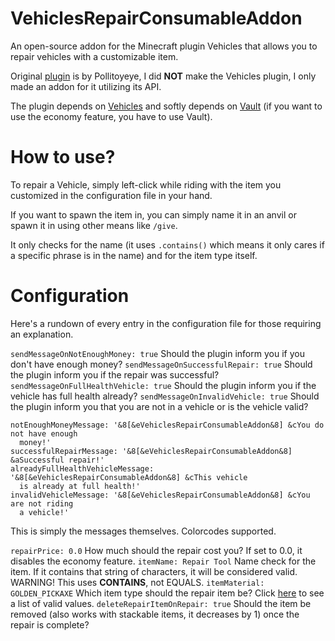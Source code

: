 # VehiclesRepairConsumableAddon

An open-source addon for the Minecraft plugin Vehicles that allows you to repair vehicles with a customizable item.

Original [plugin](https://www.spigotmc.org/resources/%E2%9C%88%EF%B8%8Fvehicles-no-resourcepacks-needed.12446/) is by Pollitoyeye, I did **NOT** make the Vehicles plugin, I only made an addon for it utilizing its API.

The plugin depends on [Vehicles](https://www.spigotmc.org/resources/%E2%9C%88%EF%B8%8Fvehicles-no-resourcepacks-needed.12446/) and softly depends on [Vault](https://www.spigotmc.org/resources/vault.34315/) (if you want to use the economy feature, you have to use Vault).

# How to use?

To repair a Vehicle, simply left-click while riding with the item you customized in the configuration file in your hand.

If you want to spawn the item in, you can simply name it in an anvil or spawn it in using other means like ``/give``.

It only checks for the name (it uses ``.contains()`` which means it only cares if a specific phrase is in the name) and for the item type itself. 

# Configuration

Here's a rundown of every entry in the configuration file for those requiring an explanation.

``sendMessageOnNotEnoughMoney: true`` Should the plugin inform you if you don't have enough money?
``sendMessageOnSuccessfulRepair: true`` Should the plugin inform you if the repair was successful?
``sendMessageOnFullHealthVehicle: true`` Should the plugin inform you if the vehicle has full health already?
``sendMessageOnInvalidVehicle: true`` Should the plugin inform you that you are not in a vehicle or is the vehicle valid?

```
notEnoughMoneyMessage: '&8[&eVehiclesRepairConsumableAddon&8] &cYou do not have enough
  money!'
successfulRepairMessage: '&8[&eVehiclesRepairConsumableAddon&8] &aSuccessful repair!'
alreadyFullHealthVehicleMessage: '&8[&eVehiclesRepairConsumableAddon&8] &cThis vehicle
  is already at full health!'
invalidVehicleMessage: '&8[&eVehiclesRepairConsumableAddon&8] &cYou are not riding
  a vehicle!'
```
This is simply the messages themselves. Colorcodes supported.

``repairPrice: 0.0`` How much should the repair cost you? If set to 0.0, it disables the economy feature.
``itemName: Repair Tool`` Name check for the item. If it contains that string of characters, it will be considered valid. WARNING! This uses **CONTAINS**, not EQUALS.
``itemMaterial: GOLDEN_PICKAXE`` Which item type should the repair item be? Click [here](https://hub.spigotmc.org/javadocs/bukkit/org/bukkit/Material.html) to see a list of valid values.
``deleteRepairItemOnRepair: true`` Should the item be removed (also works with stackable items, it decreases by 1) once the repair is complete?
